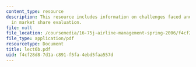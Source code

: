 ```yaml
---
content_type: resource
description: This resource includes information on challenges faced and the tasks
  in market share evaluation.
file: null
file_location: /coursemedia/16-75j-airline-management-spring-2006/f4cf28d87d1ac891f5fa4ebd5faa557d_lect6b.pdf
file_type: application/pdf
resourcetype: Document
title: lect6b.pdf
uid: f4cf28d8-7d1a-c891-f5fa-4ebd5faa557d
---
```

